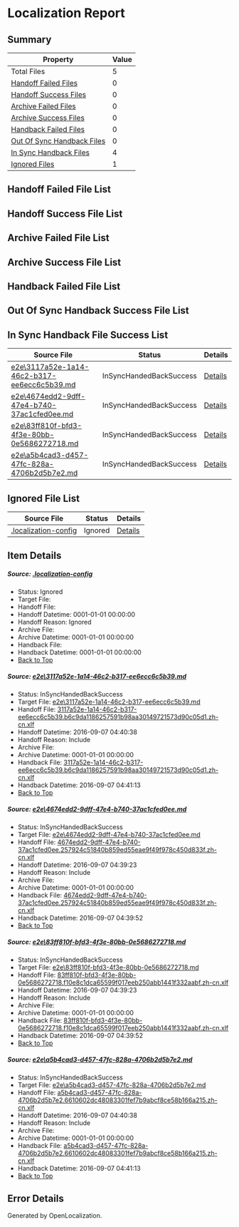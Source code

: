 # <a name='report-top'></a> Localization Report

## Summary
 Property | Value 
 -------- | ----- 
 Total Files | 5
[ Handoff Failed Files ](#handoff-failed-list)| 0
[ Handoff Success Files ](#handoff-success-list)| 0
[ Archive Failed Files ](#archive-failed-list)| 0
[ Archive Success Files ](#archive-success-list)| 0
[ Handback Failed Files ](#handback-failed-list)| 0
[ Out Of Sync Handback Files ](#outofsync-handback-success-list)| 0
[ In Sync Handback Files ](#insync-handback-success-list)| 4
[ Ignored Files ](#ignored-list)| 1

## <a name='handoff-failed-list'></a> Handoff Failed File List

## <a name='handoff-success-list'></a> Handoff Success File List

## <a name='archive-failed-list'></a> Archive Failed File List

## <a name='archive-success-list'></a> Archive Success File List

## <a name='handback-failed-list'></a> Handback Failed File List

## <a name='outofsync-handback-success-list'></a> Out Of Sync Handback Success File List

## <a name='insync-handback-success-list'></a> In Sync Handback File Success List
 Source File | Status | Details 
 ----------- | ------ | ------- 
 [e2e\3117a52e-1a14-46c2-b317-ee6ecc6c5b39.md](https://github.com/OpenLocalizationTestOrg/ol-test0/blob/8ae598d681831a16489294668336db59756a9f58/e2e/3117a52e-1a14-46c2-b317-ee6ecc6c5b39.md) | InSyncHandedBackSuccess | [Details](#a4e8688dac4aeef4a560f98706dd82b74ff572711)
 [e2e\4674edd2-9dff-47e4-b740-37ac1cfed0ee.md](https://github.com/OpenLocalizationTestOrg/ol-test0/blob/297f0147d86be730960dde2a9293512168b32ec7/e2e/4674edd2-9dff-47e4-b740-37ac1cfed0ee.md) | InSyncHandedBackSuccess | [Details](#ea78333a8ebdfdd36f9af38dffc868b8f0c524742)
 [e2e\83ff810f-bfd3-4f3e-80bb-0e5686272718.md](https://github.com/OpenLocalizationTestOrg/ol-test0/blob/297f0147d86be730960dde2a9293512168b32ec7/e2e/83ff810f-bfd3-4f3e-80bb-0e5686272718.md) | InSyncHandedBackSuccess | [Details](#6029494621a015cf9ee0c80428406113b0a4dc763)
 [e2e\a5b4cad3-d457-47fc-828a-4706b2d5b7e2.md](https://github.com/OpenLocalizationTestOrg/ol-test0/blob/8ae598d681831a16489294668336db59756a9f58/e2e/a5b4cad3-d457-47fc-828a-4706b2d5b7e2.md) | InSyncHandedBackSuccess | [Details](#a76358002380af24e3a32f79c04b164ad42d3bb54)

## <a name='ignored-list'></a> Ignored File List
 Source File | Status | Details 
 ----------- | ------ | ------- 
 [.localization-config](https://github.com/OpenLocalizationTestOrg/ol-test0/blob/8ae598d681831a16489294668336db59756a9f58/.localization-config) | Ignored | [Details](#3d4f252ac210baf56311d7e97dcc2db10974dbd20)

## Item Details
##### <a name='3d4f252ac210baf56311d7e97dcc2db10974dbd20'></a> Source: [.localization-config](https://github.com/OpenLocalizationTestOrg/ol-test0/blob/8ae598d681831a16489294668336db59756a9f58/.localization-config)
* Status: Ignored
* Target File: 
* Handoff File: 
* Handoff Datetime: 0001-01-01 00:00:00
* Handoff Reason: Ignored
* Archive File: 
* Archive Datetime: 0001-01-01 00:00:00
* Handback File: 
* Handback Datetime: 0001-01-01 00:00:00
* [Back to Top](#report-top)

##### <a name='a4e8688dac4aeef4a560f98706dd82b74ff572711'></a> Source: [e2e\3117a52e-1a14-46c2-b317-ee6ecc6c5b39.md](https://github.com/OpenLocalizationTestOrg/ol-test0/blob/8ae598d681831a16489294668336db59756a9f58/e2e/3117a52e-1a14-46c2-b317-ee6ecc6c5b39.md)
* Status: InSyncHandedBackSuccess
* Target File: [e2e\3117a52e-1a14-46c2-b317-ee6ecc6c5b39.md](https://github.com/OpenLocalizationTestOrg/ol-test0-zhcn/blob/142dd9afd371e6f45b4ebbe344ac3b88b53df655/e2e/3117a52e-1a14-46c2-b317-ee6ecc6c5b39.md)
* Handoff File: [3117a52e-1a14-46c2-b317-ee6ecc6c5b39.b6c9da1186257591b98aa30149721573d90c05d1.zh-cn.xlf](https://github.com/OpenLocalizationTestOrg/ol-test0-handoff/blob/1967c569889821e398478bc7172668920cff44c4/ol-handoff/OpenLocalizationTestOrg/ol-test0-zhcn/ci/ht/3117a52e-1a14-46c2-b317-ee6ecc6c5b39.b6c9da1186257591b98aa30149721573d90c05d1.zh-cn.xlf)
* Handoff Datetime: 2016-09-07 04:40:38
* Handoff Reason: Include
* Archive File: 
* Archive Datetime: 0001-01-01 00:00:00
* Handback File: [3117a52e-1a14-46c2-b317-ee6ecc6c5b39.b6c9da1186257591b98aa30149721573d90c05d1.zh-cn.xlf](https://github.com/OpenLocalizationTestOrg/ol-test0-handback/blob/593661a307b9b5f99f9f5263f9649564f80c2091/ol-handback/OpenLocalizationTestOrg/ol-test0-zhcn/ci/ht/3117a52e-1a14-46c2-b317-ee6ecc6c5b39.b6c9da1186257591b98aa30149721573d90c05d1.zh-cn.xlf)
* Handback Datetime: 2016-09-07 04:41:13
* [Back to Top](#report-top)

##### <a name='ea78333a8ebdfdd36f9af38dffc868b8f0c524742'></a> Source: [e2e\4674edd2-9dff-47e4-b740-37ac1cfed0ee.md](https://github.com/OpenLocalizationTestOrg/ol-test0/blob/297f0147d86be730960dde2a9293512168b32ec7/e2e/4674edd2-9dff-47e4-b740-37ac1cfed0ee.md)
* Status: InSyncHandedBackSuccess
* Target File: [e2e\4674edd2-9dff-47e4-b740-37ac1cfed0ee.md](https://github.com/OpenLocalizationTestOrg/ol-test0-zhcn/blob/43f4ac0a63bb20e747b43e4d4d68b526be9f602e/e2e/4674edd2-9dff-47e4-b740-37ac1cfed0ee.md)
* Handoff File: [4674edd2-9dff-47e4-b740-37ac1cfed0ee.257924c51840b859ed55eae9f49f978c450d833f.zh-cn.xlf](https://github.com/OpenLocalizationTestOrg/ol-test0-handoff/blob/9ec19f7d2d936e805568a0fbfb8be6f5828d4bc5/ol-handoff/OpenLocalizationTestOrg/ol-test0-zhcn/ci/high/4674edd2-9dff-47e4-b740-37ac1cfed0ee.257924c51840b859ed55eae9f49f978c450d833f.zh-cn.xlf)
* Handoff Datetime: 2016-09-07 04:39:23
* Handoff Reason: Include
* Archive File: 
* Archive Datetime: 0001-01-01 00:00:00
* Handback File: [4674edd2-9dff-47e4-b740-37ac1cfed0ee.257924c51840b859ed55eae9f49f978c450d833f.zh-cn.xlf](https://github.com/OpenLocalizationTestOrg/ol-test0-handback/blob/c78db8ee62fa985e80576498e44c26df0e436d4a/ol-handback/OpenLocalizationTestOrg/ol-test0-zhcn/ci/high/4674edd2-9dff-47e4-b740-37ac1cfed0ee.257924c51840b859ed55eae9f49f978c450d833f.zh-cn.xlf)
* Handback Datetime: 2016-09-07 04:39:52
* [Back to Top](#report-top)

##### <a name='6029494621a015cf9ee0c80428406113b0a4dc763'></a> Source: [e2e\83ff810f-bfd3-4f3e-80bb-0e5686272718.md](https://github.com/OpenLocalizationTestOrg/ol-test0/blob/297f0147d86be730960dde2a9293512168b32ec7/e2e/83ff810f-bfd3-4f3e-80bb-0e5686272718.md)
* Status: InSyncHandedBackSuccess
* Target File: [e2e\83ff810f-bfd3-4f3e-80bb-0e5686272718.md](https://github.com/OpenLocalizationTestOrg/ol-test0-zhcn/blob/43f4ac0a63bb20e747b43e4d4d68b526be9f602e/e2e/83ff810f-bfd3-4f3e-80bb-0e5686272718.md)
* Handoff File: [83ff810f-bfd3-4f3e-80bb-0e5686272718.f10e8c1dca65599f017eeb250abb1441f332aabf.zh-cn.xlf](https://github.com/OpenLocalizationTestOrg/ol-test0-handoff/blob/9ec19f7d2d936e805568a0fbfb8be6f5828d4bc5/ol-handoff/OpenLocalizationTestOrg/ol-test0-zhcn/ci/high/83ff810f-bfd3-4f3e-80bb-0e5686272718.f10e8c1dca65599f017eeb250abb1441f332aabf.zh-cn.xlf)
* Handoff Datetime: 2016-09-07 04:39:23
* Handoff Reason: Include
* Archive File: 
* Archive Datetime: 0001-01-01 00:00:00
* Handback File: [83ff810f-bfd3-4f3e-80bb-0e5686272718.f10e8c1dca65599f017eeb250abb1441f332aabf.zh-cn.xlf](https://github.com/OpenLocalizationTestOrg/ol-test0-handback/blob/c78db8ee62fa985e80576498e44c26df0e436d4a/ol-handback/OpenLocalizationTestOrg/ol-test0-zhcn/ci/high/83ff810f-bfd3-4f3e-80bb-0e5686272718.f10e8c1dca65599f017eeb250abb1441f332aabf.zh-cn.xlf)
* Handback Datetime: 2016-09-07 04:39:52
* [Back to Top](#report-top)

##### <a name='a76358002380af24e3a32f79c04b164ad42d3bb54'></a> Source: [e2e\a5b4cad3-d457-47fc-828a-4706b2d5b7e2.md](https://github.com/OpenLocalizationTestOrg/ol-test0/blob/8ae598d681831a16489294668336db59756a9f58/e2e/a5b4cad3-d457-47fc-828a-4706b2d5b7e2.md)
* Status: InSyncHandedBackSuccess
* Target File: [e2e\a5b4cad3-d457-47fc-828a-4706b2d5b7e2.md](https://github.com/OpenLocalizationTestOrg/ol-test0-zhcn/blob/142dd9afd371e6f45b4ebbe344ac3b88b53df655/e2e/a5b4cad3-d457-47fc-828a-4706b2d5b7e2.md)
* Handoff File: [a5b4cad3-d457-47fc-828a-4706b2d5b7e2.6610602dc48083301fef7b9abcf8ce58b166a215.zh-cn.xlf](https://github.com/OpenLocalizationTestOrg/ol-test0-handoff/blob/1967c569889821e398478bc7172668920cff44c4/ol-handoff/OpenLocalizationTestOrg/ol-test0-zhcn/ci/ht/a5b4cad3-d457-47fc-828a-4706b2d5b7e2.6610602dc48083301fef7b9abcf8ce58b166a215.zh-cn.xlf)
* Handoff Datetime: 2016-09-07 04:40:38
* Handoff Reason: Include
* Archive File: 
* Archive Datetime: 0001-01-01 00:00:00
* Handback File: [a5b4cad3-d457-47fc-828a-4706b2d5b7e2.6610602dc48083301fef7b9abcf8ce58b166a215.zh-cn.xlf](https://github.com/OpenLocalizationTestOrg/ol-test0-handback/blob/593661a307b9b5f99f9f5263f9649564f80c2091/ol-handback/OpenLocalizationTestOrg/ol-test0-zhcn/ci/ht/a5b4cad3-d457-47fc-828a-4706b2d5b7e2.6610602dc48083301fef7b9abcf8ce58b166a215.zh-cn.xlf)
* Handback Datetime: 2016-09-07 04:41:13
* [Back to Top](#report-top)


## Error Details

Generated by OpenLocalization.
